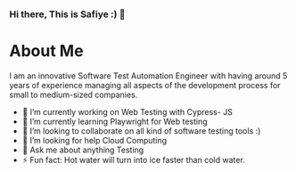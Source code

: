 ### Hi there, This is Safiye :) 👋




 # About Me

   I am an innovative Software Test Automation Engineer with having around 5 years of experience managing all aspects of the development process for small to medium-sized companies.

- 🔭 I’m currently working on Web Testing with Cypress- JS 
- 🌱 I’m currently learning Playwright for Web testing 
- 👯 I’m looking to collaborate on all kind of software testing tools :) 
- 🤔 I’m looking for help Cloud Computing
- 💬 Ask me about anything Testing
- ⚡ Fun fact: Hot water will turn into ice faster than cold water.

